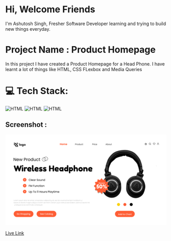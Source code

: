# Hi, Welcome Friends

I'm Ashutosh Singh, Fresher Software Developer learning and trying to build new things everyday.

# Project Name : Product Homepage

In this project I have created a Product Homepage for a Head Phone. I have learnt a lot of things like HTML, CSS FLexbox and Media Queries

# 💻 Tech Stack:

![HTML](https://img.shields.io/badge/-HTML-blue)
![HTML](https://img.shields.io/badge/-CSS-orange)
![HTML](https://img.shields.io/badge/-Media%20Querie-lightgrey)

## Screenshot :

![Screenshot](./7.png)

[Live Link]()
